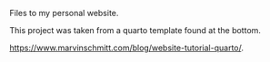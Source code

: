 Files to my personal website.

This project was taken from a quarto template found at the bottom.

<https://www.marvinschmitt.com/blog/website-tutorial-quarto/>.
